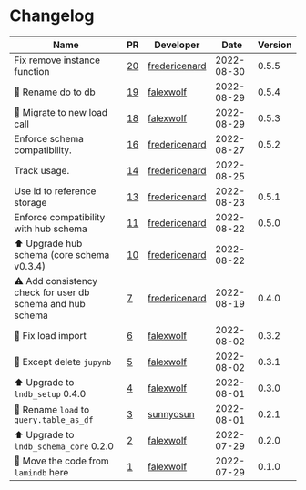 # Changelog

<!-- prettier-ignore -->
Name | PR | Developer | Date | Version
--- | --- | --- | --- | ---
Fix remove instance function | [20](https://github.com/laminlabs/lndb-hub/pull/20) | [fredericenard](https://github.com/fredericenard) | 2022-08-30 | 0.5.5
🚚 Rename do to db | [19](https://github.com/laminlabs/lndb-hub/pull/19) | [falexwolf](https://github.com/falexwolf) | 2022-08-29 | 0.5.4
🚚 Migrate to new load call | [18](https://github.com/laminlabs/lndb-hub/pull/18) | [falexwolf](https://github.com/falexwolf) | 2022-08-29 | 0.5.3
Enforce schema compatibility. | [16](https://github.com/laminlabs/lndb-hub/pull/16) | [fredericenard](https://github.com/fredericenard) | 2022-08-27 | 0.5.2
Track usage. | [14](https://github.com/laminlabs/lndb-hub/pull/14) | [fredericenard](https://github.com/fredericenard) | 2022-08-25 |
Use id to reference storage | [13](https://github.com/laminlabs/lndb-hub/pull/13) | [fredericenard](https://github.com/fredericenard) | 2022-08-23 | 0.5.1
Enforce compatibility with hub schema | [11](https://github.com/laminlabs/lndb-hub/pull/11) | [fredericenard](https://github.com/fredericenard) | 2022-08-22 | 0.5.0
⬆️ Upgrade hub schema (core schema v0.3.4) | [10](https://github.com/laminlabs/lndb-hub/pull/10) | [fredericenard](https://github.com/fredericenard) | 2022-08-22 |
⚠️ Add consistency check for user db schema and hub schema | [7](https://github.com/laminlabs/lndb-hub/pull/7) | [fredericenard](https://github.com/fredericenard) | 2022-08-19 | 0.4.0
🐛 Fix load import | [6](https://github.com/laminlabs/lndb-hub/pull/6) | [falexwolf](https://github.com/falexwolf) | 2022-08-02 | 0.3.2
🐛 Except delete `jupynb` | [5](https://github.com/laminlabs/lndb-hub/pull/5) | [falexwolf](https://github.com/falexwolf) | 2022-08-02 | 0.3.1
⬆️ Upgrade to `lndb_setup` 0.4.0 | [4](https://github.com/laminlabs/lndb-hub/pull/4) | [falexwolf](https://github.com/falexwolf) | 2022-08-01 | 0.3.0
🚚 Rename `load` to `query.table_as_df` | [3](https://github.com/laminlabs/lndb-hub/pull/3) | [sunnyosun](https://github.com/sunnyosun) | 2022-08-01 | 0.2.1
⬆️ Upgrade to `lndb_schema_core` 0.2.0 | [2](https://github.com/laminlabs/lndb-hub/pull/2) | [falexwolf](https://github.com/falexwolf) | 2022-07-29 | 0.2.0
🚚 Move the code from `lamindb` here | [1](https://github.com/laminlabs/lndb-hub/pull/1) | [falexwolf](https://github.com/falexwolf) | 2022-07-29 | 0.1.0
